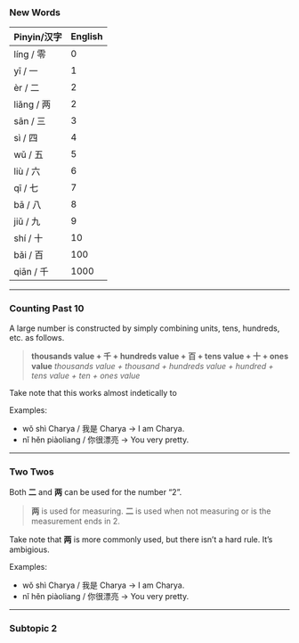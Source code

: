 ### New Words
| Pinyin/汉字 | English |
| --------- | ------- |
| líng / 零  | 0       |
| yī / 一    | 1       |
| èr / 二    | 2       |
| liǎng / 两 | 2       |
| sān / 三   | 3       |
| sì / 四    | 4       |
| wǔ / 五    | 5       |
| liù / 六   | 6       |
| qī / 七    | 7       |
| bā / 八    | 8       |
| jiǔ / 九   | 9       |
| shí / 十   | 10      |
| bǎi / 百   | 100     |
| qiān	/ 千  | 1000    |


---
### Counting Past 10

A large number is constructed by simply combining units, tens, hundreds, etc. as follows. 

>**thousands value + 千 + hundreds value + 百 + tens value +  十 + ones value**
>*thousands value + thousand + hundreds value + hundred + tens value +  ten + ones value*

Take note that this works almost indetically to 

Examples:
- wǒ shì Charya / 我是 Charya → I am Charya.
- nǐ hěn piàoliang / 你很漂亮 → You very pretty.

---
### Two Twos

Both **二** and **两** can be used for the number “2”. 

> **两** is used for measuring.
> **二** is used when not measuring or is the measurement ends in 2.

Take note that **两** is more commonly used, but there isn’t a hard rule. It’s ambigious.

Examples:
- wǒ shì Charya / 我是 Charya → I am Charya.
- nǐ hěn piàoliang / 你很漂亮 → You very pretty.

---
### Subtopic 2